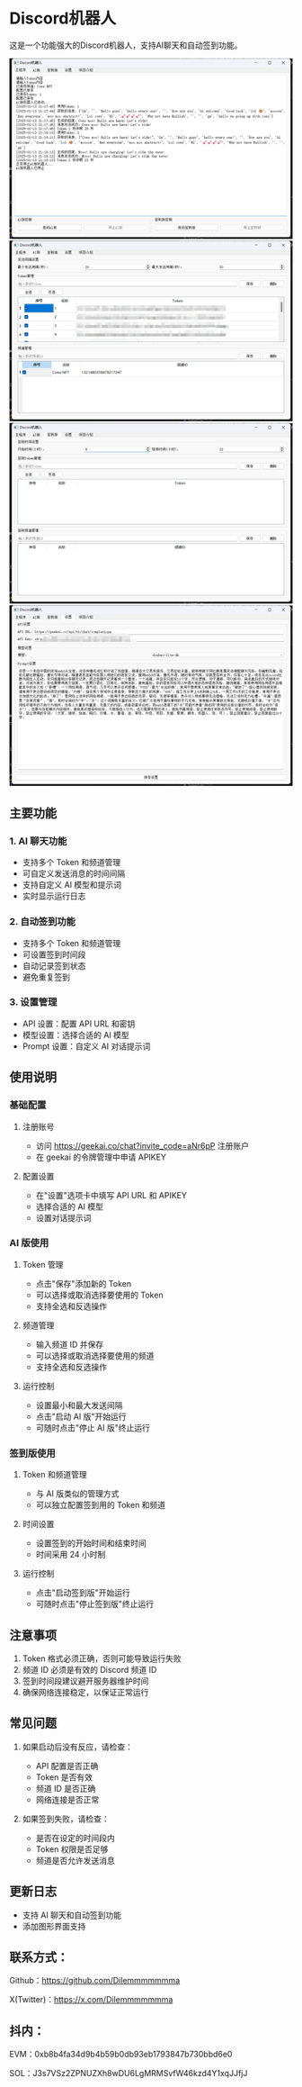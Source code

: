 # Discord机器人 
这是一个功能强大的Discord机器人，支持AI聊天和自动签到功能。 

  <img src="/image/1.png"/>
  <img src="/image/2.png"/>
  <img src="/image/3.png"/>
  <img src="/image/4.png"/>




## 主要功能

### 1. AI 聊天功能
- 支持多个 Token 和频道管理
- 可自定义发送消息的时间间隔
- 支持自定义 AI 模型和提示词
- 实时显示运行日志

### 2. 自动签到功能
- 支持多个 Token 和频道管理
- 可设置签到时间段
- 自动记录签到状态
- 避免重复签到

### 3. 设置管理
- API 设置：配置 API URL 和密钥
- 模型设置：选择合适的 AI 模型
- Prompt 设置：自定义 AI 对话提示词

## 使用说明

### 基础配置
1. 注册账号
   - 访问 https://geekai.co/chat?invite_code=aNr6pP 注册账户
   - 在 geekai 的令牌管理中申请 APIKEY

2. 配置设置
   - 在"设置"选项卡中填写 API URL 和 APIKEY
   - 选择合适的 AI 模型
   - 设置对话提示词

### AI 版使用
1. Token 管理
   - 点击"保存"添加新的 Token
   - 可以选择或取消选择要使用的 Token
   - 支持全选和反选操作

2. 频道管理
   - 输入频道 ID 并保存
   - 可以选择或取消选择要使用的频道
   - 支持全选和反选操作

3. 运行控制
   - 设置最小和最大发送间隔
   - 点击"启动 AI 版"开始运行
   - 可随时点击"停止 AI 版"终止运行

### 签到版使用
1. Token 和频道管理
   - 与 AI 版类似的管理方式
   - 可以独立配置签到用的 Token 和频道

2. 时间设置
   - 设置签到的开始时间和结束时间
   - 时间采用 24 小时制

3. 运行控制
   - 点击"启动签到版"开始运行
   - 可随时点击"停止签到版"终止运行

## 注意事项
1. Token 格式必须正确，否则可能导致运行失败
2. 频道 ID 必须是有效的 Discord 频道 ID
3. 签到时间段建议避开服务器维护时间
4. 确保网络连接稳定，以保证正常运行

## 常见问题
1. 如果启动后没有反应，请检查：
   - API 配置是否正确
   - Token 是否有效
   - 频道 ID 是否正确
   - 网络连接是否正常

2. 如果签到失败，请检查：
   - 是否在设定的时间段内
   - Token 权限是否足够
   - 频道是否允许发送消息

## 更新日志
- 支持 AI 聊天和自动签到功能
- 添加图形界面支持 
## 联系方式： 
 Github：https://github.com/Dilemmmmmmma 

 X(Twitter)：https://x.com/Dilemmmmmmma 
## 抖内： 
EVM：0xb8b4fa34d9b4b59b0db93eb1793847b730bbd6e0 

SOL：J3s7VSz2ZPNUZXh8wDU6LgMRMSvfW46kzd4Y1xqJJfjJ 
